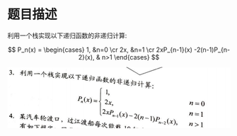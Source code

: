 # 题目描述
利用一个栈实现以下递归函数的非递归计算:

$$
P_n(x) = \begin{cases}
1, &n=0  \cr
2x, &n=1  \cr
2xP_{n-1}(x) -2(n-1)P_{n-2}(x), & n>1
\end{cases}
$$

![](https://raw.githubusercontent.com/ednow/cloudimg/main/githubio/20210621124757.png)